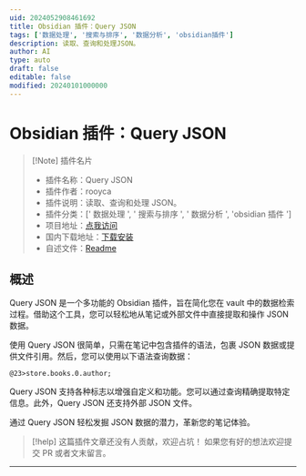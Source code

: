 ```yaml
---
uid: 2024052908461692
title: Obsidian 插件：Query JSON
tags: ['数据处理', '搜索与排序', '数据分析', 'obsidian插件']
description: 读取、查询和处理JSON。
author: AI
type: auto
draft: false
editable: false
modified: 20240101000000
---
```


# Obsidian 插件：Query JSON

> [!Note] 插件名片
> - 插件名称：Query JSON
> - 插件作者：rooyca
> - 插件说明：读取、查询和处理 JSON。
> - 插件分类：[' 数据处理 ', ' 搜索与排序 ', ' 数据分析 ', 'obsidian 插件 ']
> - 项目地址：[点我访问](https://github.com/rooyca/query-json)
> - 国内下载地址：[下载安装](https://pkmer.cn/products/plugin/pluginMarket/?query-json)
> - 自述文件：[Readme](https://ghproxy.net/https://raw.githubusercontent.com/Rooyca/query-json/master/README.md)

## 概述

Query JSON 是一个多功能的 Obsidian 插件，旨在简化您在 vault 中的数据检索过程。借助这个工具，您可以轻松地从笔记或外部文件中直接提取和操作 JSON 数据。

使用 Query JSON 很简单，只需在笔记中包含插件的语法，包裹 JSON 数据或提供文件引用。然后，您可以使用以下语法查询数据：

```
@23>store.books.0.author;
```

Query JSON 支持各种标志以增强自定义和功能。您可以通过查询精确提取特定信息。此外，Query JSON 还支持外部 JSON 文件。

通过 Query JSON 轻松发掘 JSON 数据的潜力，革新您的笔记体验。

> [!help]
> 这篇插件文章还没有人贡献，欢迎占坑！
> 如果您有好的想法欢迎提交 PR 或者文末留言。

---



